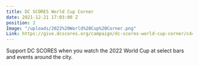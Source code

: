 ```yaml
---
title: DC SCORES World Cup Corner
date: 2021-12-21 17:03:00 Z
position: 2
Image: "/uploads/2022%20World%20Cup%20Corner.png"
Link: https://give.dcscores.org/campaign/dc-scores-world-cup-corner/c443600
---
```


Support DC SCORES when you watch the 2022 World Cup at select bars and events around the city.